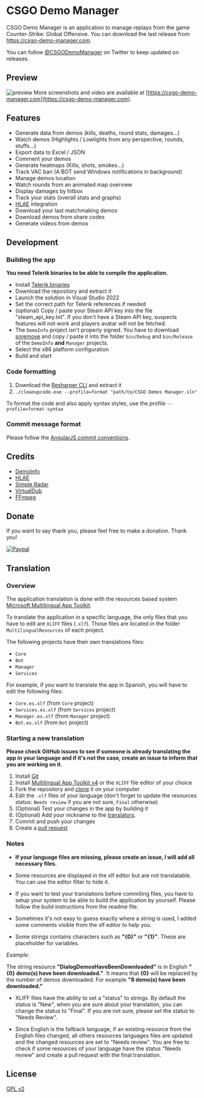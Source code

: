 # CSGO Demo Manager

CSGO Demo Manager is an application to manage replays from the game Counter-Strike: Global Offensive.
You can download the last release from https://csgo-demo-manager.com.

You can follow [@CSGODemoManager](https://twitter.com/CSGODemoManager) on Twitter to keep updated on releases.

## Preview

![preview](https://github.com/akiver/CSGO-Demos-Manager/blob/main/preview.jpg)
More screenshots and video are available at [https://csgo-demo-manager.com](https://csgo-demo-manager.com).

## Features
- Generate data from demos (kills, deaths, round stats, damages...)
- Watch demos (Highlights / Lowlights from any perspective, rounds, stuffs...)
- Export data to Excel / JSON
- Comment your demos
- Generate heatmaps (Kills, shots, smokes...)
- Track VAC ban (A BOT send Windows notifications in background)
- Manage demos location
- Watch rounds from an animated map overview
- Display damages by hitbox
- Track your stats (overall stats and graphs)
- [HLAE](https://github.com/advancedfx/advancedfx/wiki/Half-Life-Advanced-Effects) integration
- Download your last matchmaking demos
- Download demos from share codes
- Generate videos from demos

## Development

### Building the app

**You need Telerik binaries to be able to compile the application.**

* Install [Telerik binaries](https://www.telerik.com/products/wpf/overview.aspx)
* Download the repository and extract it
* Launch the solution in Visual Studio 2022
* Set the correct path for Telerik references if needed
* (optional) Copy / paste your Steam API key into the file "steam_api_key.txt". If you don't have a Steam API key, suspects features will not work and players avatar will not be fetched.
* The `DemoInfo` project isn't properly signed. You have to download [snremove](http://www.nirsoft.net/dot_net_tools/strong_name_remove.html) and copy / paste it into the folder `bin/Debug` and `bin/Release` of the `DemoInfo` **and** `Manager` projects.
* Select the x86 platform configuration
* Build and start

### Code formatting

1. Download the [Resharper CLI](https://www.jetbrains.com/resharper/download/#section=commandline) and extract it
2. `./cleanupcode.exe --profile=format "path/to/CSGO Demos Manager.sln"`

To format the code and also apply syntax styles, use the profile `--profile=format-syntax`

### Commit message format

Please follow the [AngularJS commit conventions](https://docs.google.com/document/d/1QrDFcIiPjSLDn3EL15IJygNPiHORgU1_OOAqWjiDU5Y/edit#).

## Credits

* [DemoInfo](https://github.com/StatsHelix/demoinfo)
* [HLAE](https://github.com/advancedfx/advancedfx/wiki/Half-Life-Advanced-Effects)
* [Simple Radar](http://simpleradar.com/)
* [VirtualDub](http://www.virtualdub.org/)
* [FFmpeg](http://ffmpeg.org/)

## Donate

 If you want to say thank you, please feel free to make a donation. Thank you!

 [![Paypal](https://www.paypalobjects.com/en_US/i/btn/btn_donate_SM.gif)](https://www.paypal.com/cgi-bin/webscr?cmd=_donations&business=4K9LM2PMM8D3E&lc=US&item_name=CSGO%20Demos%20Manager&currency_code=EUR&bn=PP%2dDonationsBF%3abtn_donate_SM%2egif%3aNonHosted)

## Translation

### Overview

The application translation is done with the resources based system [Microsoft Multilingual App Toolkit](https://docs.microsoft.com/en-us/windows/apps/design/globalizing/multilingual-app-toolkit-editor-downloads).

To translate the application in a specific language, the only files that you have to edit are `XLIFF` files (`.xlf`). Those files are located in the folder `MultilingualResources` of each project.

The following projects have their own translations files:
- `Core`
- `Bot`
- `Manager`
- `Services`

For example, if you want to translate the app in Spanish, you will have to edit the following files:
- `Core.es.xlf` (from `Core` project)
- `Services.es.xlf` (from `Services` project)
- `Manager.es.xlf` (from `Manager` project)
- `Bot.es.xlf` (from `Bot` project)

### Starting a new translation

**Please check GitHub issues to see if someone is already translating the app in your language and if it's not the case, create an issue to inform that you are working on it.**

1. Install [Git](https://git-scm.com/)
2. Install [Multilingual App Toolkit v4](https://visualstudiogallery.msdn.microsoft.com/6dab9154-a7e1-46e4-bbfa-18b5e81df520) or the `XLIFF` file editor of your choice
3. Fork the repository and [clone](https://help.github.com/articles/cloning-a-repository/) it on your computer
4. Edit the `.xlf` files of your language (don't forget to update the resources status: `Needs review` if you are not sure, `Final` otherwise)
5. (Optional) Test your changes in the app by building it
6. (Optional) Add your nickname to the [translators](https://github.com/akiver/CSGO-Demos-Manager/blob/main/Manager/App.xaml.cs#L27).
7. Commit and push your changes
8. Create a [pull request](https://help.github.com/articles/creating-a-pull-request/)

### Notes

- **If your language files are missing, please create an issue, I will add all necessary files.**

- Some resources are displayed in the xlf editor but are not translatable. You can use the editor filter to hide it.

- If you want to test your translations before commiting files, you have to setup your system to be able to build the application by yourself.
Please follow the build instructions from the readme file.

- Sometimes it's not easy to guess exactly where a string is used, I added some comments visible from the xlf editor to help you.

- Some strings contains characters such as **"{0}"** or **"{1}"**.
These are placeholder for variables.

*Example:*

The string resource **"DialogDemosHaveBeenDownloaded"** is in English **"{0} demo(s) have been downloaded."**.
It means that **{0}** will be replaced by the number of demos downloaded.
For example **"8 demo(s) have been downloaded."**

- XLIFF files have the ability to set a "status" to strings. By default the status is "New", when you are sure about your translation, you can change the status to "Final". If you are not sure, please set the status to "Needs Review".

- Since English is the fallback language, if an existing resource from the English files changed, all others resources languages files are updated and the changed resources are set to "Needs review". You are free to check if some resources of your language have the status "Needs review" and create a pull request with the final translation.

## License

[GPL v2](https://github.com/akiver/CSGO-Demos-Manager/blob/main/LICENSE)
